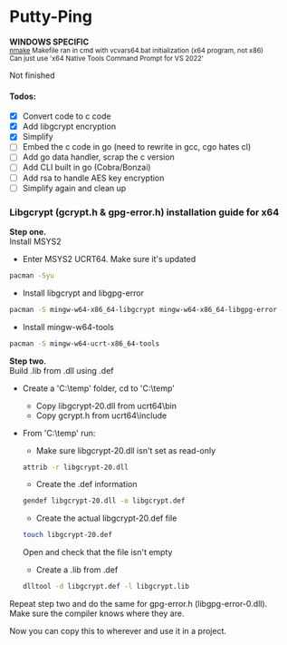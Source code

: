 # Putty-Ping

**WINDOWS SPECIFIC** <br />
<sub><ins>nmake</ins> Makefile ran in cmd with vcvars64.bat initialization (x64 program, not x86)</sub> <br />
<sub>Can just use 'x64 Native Tools Command Prompt for VS 2022'</sub>

Not finished

#### Todos: <br />
- [x] Convert code to c code <br />
- [x] Add libgcrypt encryption <br />
- [x] Simplify <br />
- [ ] Embed the c code in go (need to rewrite in gcc, cgo hates cl) <br />
- [ ] Add go data handler, scrap the c version <br />
- [ ] Add CLI built in go (Cobra/Bonzai) <br />
- [ ] Add rsa to handle AES key encryption <br />
- [ ] Simplify again and clean up <br />

### Libgcrypt (gcrypt.h & gpg-error.h) installation guide for x64

**Step one.** <br />
Install MSYS2

* Enter MSYS2 UCRT64. Make sure it's updated <br />
``` bash
pacman -Syu
```
* Install libgcrypt and libgpg-error
``` bash
pacman -S mingw-w64-x86_64-libgcrypt mingw-w64-x86_64-libgpg-error
```
* Install mingw-w64-tools
``` bash
pacman -S mingw-w64-ucrt-x86_64-tools
```

**Step two.** <br />
Build .lib from .dll using .def

* Create a 'C:\temp' folder, cd to 'C:\temp'
  * Copy libgcrypt-20.dll from ucrt64\bin
  * Copy gcrypt.h from ucrt64\include
* From 'C:\temp' run:
  * Make sure libgcrypt-20.dll isn't set as read-only
  ``` bash
  attrib -r libgcrypt-20.dll
  ```
  * Create the .def information
  ``` bash
  gendef libgcrypt-20.dll -o libgcrypt.def
  ```
  * Create the actual libgcrypt-20.def file
  ``` bash
  touch libgcrypt-20.def
  ```
  Open and check that the file isn't empty
  
  * Create a .lib from .def
  ``` bash
  dlltool -d libgcrypt.def -l libgcrypt.lib
  ```

Repeat step two and do the same for gpg-error.h (libgpg-error-0.dll). <br />
Make sure the compiler knows where they are.

Now you can copy this to wherever and use it in a project.
